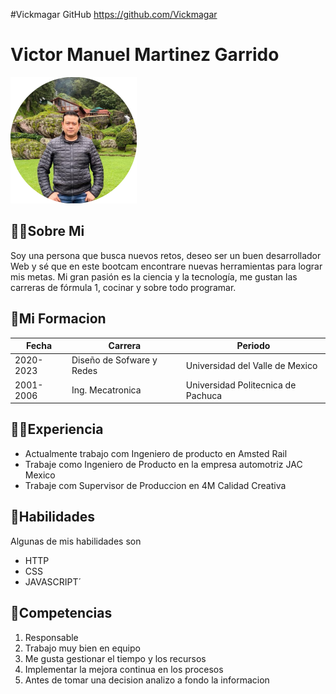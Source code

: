 #Vickmagar GitHub
https://github.com/Vickmagar

# Victor Manuel Martinez Garrido
![N|Solid](https://github.com/Vickmagar/vickmagar/blob/main/Victor.png?raw=true)

## 🙋‍♂️Sobre Mi
Soy una persona que busca nuevos retos, deseo ser un buen desarrollador Web y sé que en este bootcam encontrare nuevas herramientas para lograr mis metas.
Mi gran pasión es la ciencia y la tecnología, me gustan las carreras de fórmula 1, cocinar y sobre todo programar.

## 📖Mi Formacion 
| Fecha | Carrera | Periodo| 
| ------ | ------ |-----|
| 2020-2023 | Diseño de Sofware y Redes | Universidad del Valle de Mexico
| 2001-2006 | Ing. Mecatronica | Universidad Politecnica de Pachuca

## 👨‍🦳Experiencia 
- Actualmente trabajo com Ingeniero de producto en Amsted Rail
- Trabaje como Ingeniero de Producto en la empresa automotriz JAC Mexico
- Trabaje com Supervisor de Produccion en 4M Calidad Creativa

## 🚀Habilidades
Algunas de mis habilidades son  

- HTTP 
- CSS
- JAVASCRIPT´

## 🏅Competencias

1. Responsable
2. Trabajo muy bien en equipo
3. Me gusta gestionar el tiempo y los recursos
4. Implementar la mejora continua en los procesos
5. Antes de tomar una decision analizo a fondo la informacion
